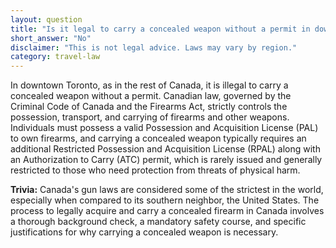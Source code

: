 ```yaml
---
layout: question
title: "Is it legal to carry a concealed weapon without a permit in downtown Toronto?"
short_answer: "No"
disclaimer: "This is not legal advice. Laws may vary by region."
category: travel-law
---
```

In downtown Toronto, as in the rest of Canada, it is illegal to carry a concealed weapon without a permit. Canadian law, governed by the Criminal Code of Canada and the Firearms Act, strictly controls the possession, transport, and carrying of firearms and other weapons. Individuals must possess a valid Possession and Acquisition License (PAL) to own firearms, and carrying a concealed weapon typically requires an additional Restricted Possession and Acquisition License (RPAL) along with an Authorization to Carry (ATC) permit, which is rarely issued and generally restricted to those who need protection from threats of physical harm.

**Trivia:** Canada's gun laws are considered some of the strictest in the world, especially when compared to its southern neighbor, the United States. The process to legally acquire and carry a concealed firearm in Canada involves a thorough background check, a mandatory safety course, and specific justifications for why carrying a concealed weapon is necessary.
